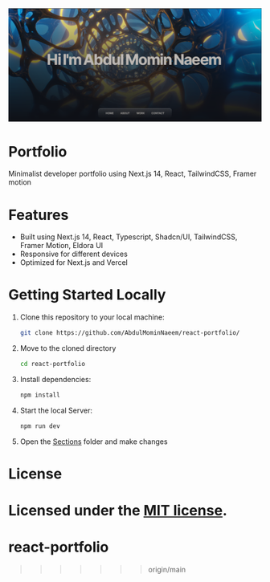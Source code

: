 <!-- ABOUT THE TEMPLATE -->

<div align="center">
  <img src="Screenshot 2024-12-13 203915.png" alt="Abdul Momin Portfolio">
</div>

# Portfolio 

Minimalist developer portfolio using Next.js 14, React, TailwindCSS, Framer motion

# Features

- Built using Next.js 14, React, Typescript, Shadcn/UI, TailwindCSS, Framer Motion, Eldora UI
- Responsive for different devices
- Optimized for Next.js and Vercel

# Getting Started Locally

1. Clone this repository to your local machine:

   ```bash
   git clone https://github.com/AbdulMominNaeem/react-portfolio/
   ```

2. Move to the cloned directory

   ```bash
   cd react-portfolio
   ```

3. Install dependencies:

   ```bash
   npm install
   ```

4. Start the local Server:

   ```bash
   npm run dev
   ```

5. Open the [Sections](https://github.com/AbdulMominNaeem/react-portfolio/tree/main/app/sections) folder and make changes

# License

Licensed under the [MIT license](https://github.com/AbdulMominNaeem/react-portfolio/blob/main/LICENSE.md).
=======
# react-portfolio
>>>>>>> origin/main
